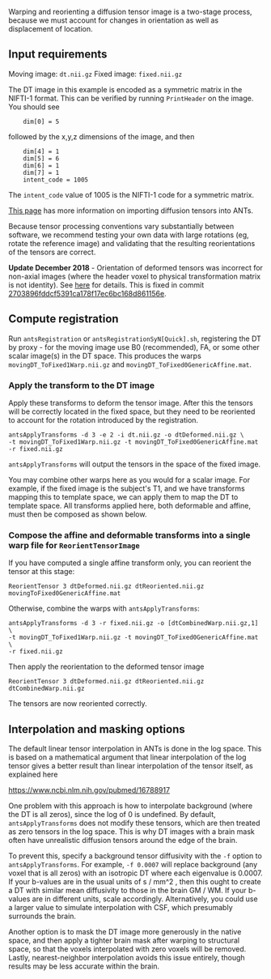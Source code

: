 Warping and reorienting a diffusion tensor image is a two-stage process, because we must account for changes in orientation as well as displacement of location. 


## Input requirements

Moving image: `dt.nii.gz`
Fixed image: `fixed.nii.gz`

The DT image in this example is encoded as a symmetric matrix in the NIFTI-1 format. This can be verified by running `PrintHeader` on the image. You should see

```
    dim[0] = 5
```

followed by the x,y,z dimensions of the image, and then

```
    dim[4] = 1
    dim[5] = 6
    dim[6] = 1
    dim[7] = 1
    intent_code = 1005
```

The `intent_code` value of 1005 is the NIFTI-1 code for a symmetric matrix.

[This page](https://github.com/ANTsX/ANTs/wiki/Importing-diffusion-tensor-data-from-other-software) has more information on importing diffusion tensors into ANTs.

Because tensor processing conventions vary substantially between software, we recommend testing your own data with large rotations (eg, rotate the reference image) and validating that the resulting reorientations of the tensors are correct.

**Update December 2018** - Orientation of deformed tensors was incorrect for non-axial images (where the header voxel to physical transformation matrix is not identity). See [here](https://github.com/ANTsX/ANTs/issues/642) for details. This is fixed in commit [2703896fddcf5391ca178f17ec6bc168d861156e](https://github.com/ANTsX/ANTs/commit/2703896fddcf5391ca178f17ec6bc168d861156e).


## Compute registration

Run `antsRegistration` or `antsRegistrationSyN[Quick].sh`, registering the DT by proxy - for the moving image use B0 (recommended), FA, or some other scalar image(s) in the DT space. This produces the warps `movingDT_ToFixed1Warp.nii.gz` and `movingDT_ToFixed0GenericAffine.mat`.


### Apply the transform to the DT image

Apply these transforms to deform the tensor image. After this the tensors will be correctly located in the fixed space, but they need to be reoriented to account for the rotation introduced by the registration.

```
antsApplyTransforms -d 3 -e 2 -i dt.nii.gz -o dtDeformed.nii.gz \
-t movingDT_ToFixed1Warp.nii.gz -t movingDT_ToFixed0GenericAffine.mat -r fixed.nii.gz
```

`antsApplyTransforms` will output the tensors in the space of the fixed image. 

You may combine other warps here as you would for a scalar image. For example, if the fixed image is the subject's T1, and we have transforms mapping this to template space, we can apply them to map the DT to template space. All transforms applied here, both deformable and affine, must then be composed as shown below.


### Compose the affine and deformable transforms into a single warp file for `ReorientTensorImage`

If you have computed a single affine transform only, you can reorient the tensor at this stage:

```
ReorientTensor 3 dtDeformed.nii.gz dtReoriented.nii.gz movingToFixed0GenericAffine.mat
```

Otherwise, combine the warps with `antsApplyTransforms`:

```
antsApplyTransforms -d 3 -r fixed.nii.gz -o [dtCombinedWarp.nii.gz,1] \
-t movingDT_ToFixed1Warp.nii.gz -t movingDT_ToFixed0GenericAffine.mat \
-r fixed.nii.gz
```

Then apply the reorientation to the deformed tensor image

```
ReorientTensor 3 dtDeformed.nii.gz dtReoriented.nii.gz dtCombinedWarp.nii.gz
```

The tensors are now reoriented correctly.


## Interpolation and masking options

The default linear tensor interpolation in ANTs is done in the log space. This is based on a mathematical argument that linear interpolation of the log tensor gives a better result than linear interpolation of the tensor itself, as explained here

https://www.ncbi.nlm.nih.gov/pubmed/16788917

One problem with this approach is how to interpolate background (where the DT is all zeros), since the log of 0 is undefined. By default, `antsApplyTransforms` does not modify these tensors, which are then treated as zero tensors in the log space. This is why DT images with a brain mask often have unrealistic diffusion tensors around the edge of the brain.

To prevent this, specify a background tensor diffusivity with the `-f` option to `antsApplyTransforms`. For example, `-f 0.0007` will replace background (any voxel that is all zeros) with an isotropic DT where each eigenvalue is 0.0007. If your b-values are in the usual units of s / mm^2 , then this ought to create a DT with similar mean diffusivity to those in the brain GM / WM. If your b-values are in different units, scale accordingly. Alternatively, you could use a larger value to simulate interpolation with CSF, which presumably surrounds the brain.

Another option is to mask the DT image more generously in the native space, and then apply a tighter brain mask after warping to structural space, so that the voxels interpolated with zero voxels will be removed. Lastly, nearest-neighbor interpolation avoids this issue entirely, though results may be less accurate within the brain.